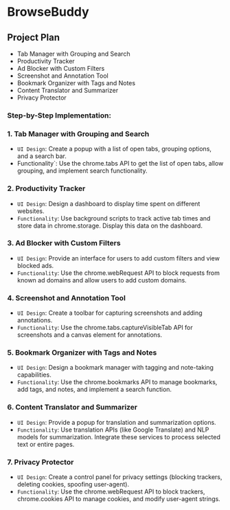 # BrowseBuddy

## Project Plan
* Tab Manager with Grouping and Search
* Productivity Tracker
* Ad Blocker with Custom Filters
* Screenshot and Annotation Tool
* Bookmark Organizer with Tags and Notes
* Content Translator and Summarizer
* Privacy Protector

### Step-by-Step Implementation:

### 1. Tab Manager with Grouping and Search
* `UI Design`: Create a popup with a list of open tabs, grouping options, and a search bar.
* Functionality`: Use the chrome.tabs API to get the list of open tabs, allow grouping, and implement search functionality.

### 2. Productivity Tracker
* `UI Design`: Design a dashboard to display time spent on different websites.
* `Functionality`: Use background scripts to track active tab times and store data in chrome.storage. Display this data on the dashboard.

### 3. Ad Blocker with Custom Filters
* `UI Design`: Provide an interface for users to add custom filters and view blocked ads.
* `Functionality`: Use the chrome.webRequest API to block requests from known ad domains and allow users to add custom domains.

### 4. Screenshot and Annotation Tool
* `UI Design`: Create a toolbar for capturing screenshots and adding annotations.
* `Functionality`: Use the chrome.tabs.captureVisibleTab API for screenshots and a canvas element for annotations.

### 5. Bookmark Organizer with Tags and Notes
* `UI Design`: Design a bookmark manager with tagging and note-taking capabilities.
* `Functionality`: Use the chrome.bookmarks API to manage bookmarks, add tags, and notes, and implement a search function.

### 6. Content Translator and Summarizer
* `UI Design`: Provide a popup for translation and summarization options.
* `Functionality`: Use translation APIs (like Google Translate) and NLP models for summarization. Integrate these services to process selected text or entire pages.

### 7. Privacy Protector
* `UI Design`: Create a control panel for privacy settings (blocking trackers, deleting cookies, spoofing user-agent).
* `Functionality`: Use the chrome.webRequest API to block trackers, chrome.cookies API to manage cookies, and modify user-agent strings.
